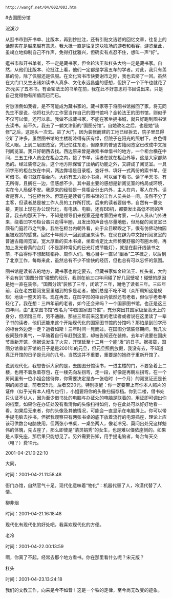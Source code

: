 `http://wangf.net/04/002/003.htm`


#去国图分馆


浣溪沙


从逛书市到开书单、比版本，再到抄批注，还有引贴文洁若的回忆文章，往复上的话题实在是越来越有意思。我大抵一直是往复这块牧场的游者和看客，游览至此，虽竭立地抑制自己不作声，免得打扰雅兴，但确实有点忍不住，想叫一声“好”。

逛书市和开书单者，不一定是藏书家，但金轮法王和杠头大约一定是藏书家。自然，从他们比版本、论批注上看，他们一定都是学富五车的学者。对此，我只有羡慕的份，除了佩服还是佩服。在文化宫书市快要谢市之际，我也去挤了一回。虽然在大门口又生出诸如读书人真多、文化永远昌盛的感想，但挤了一个下午也就花了25元买了五本书。有金轮法王的书单在前，我在此不好意思将书目说出来，只是自己觉得物有所值而已而已。

穷愁潦倒如我者，是不可能成为藏书家的。藏书家等于将图书馆搬回了家。将无同先生不是说，他将杠头的工作室当作自己的图书馆吗？金轮法王的图书馆，则似乎不仅可以借，还可以拿。我做不成藏书家，不能在家坐拥书城，就只好跑到图书馆去读书。前不久，我去了一躺文津街的“国图分馆”。自她改名之后，也是她“装修”之后，这是头一次去。进了大门，因为装修而建的工地已经拆去，院子里显得空旷了许多。虽然图书馆的主楼粉漆得有灰有绿，但院子在阳光的照射下，白色得眩人眼。上到二层图览室，凭记忆往东走，但原来的普通古籍阅览室已改成中文报刊阅览室。我只好朝西去找。西边原来曾是递索书单借书的地方，一个柜台横在中间，三五工作人员坐在柜台之内，接了书单，读者在就在柜台外等，这是大家都熟悉的。经过装修之后，这个地方除保留了出纳的功能之外，又辟成了阅览室。一具凹字形的柜台放在中间，两边靠墙是目录柜，查好书、填好一式两份的索书单，便可借书。看书就在柜台内，大约有五六张小书桌，可以坐下看书。读了半天书，有无所得，且搁在一边，但感想不少。其中最主要的感想是新阅览室的格局或环境，实在令人局促不安。我原来的经验是一具柜台分出内外，主人在内，客人在外。读者是客人，当在柜台外。但现在是读者与图书馆的工作人员共处一间，虽然不分了主客，但读者总是被工作人员的工作所打扰。后来的读者要借书，自然有一番交接，更加上现在办公现代化，有电话、电脑，还有BB机，都要发出高低不同的声音。我去的那天下午，不知是领导们来视察还是考察团来考察，一队人员从门外进来，绕着凹字形柜台虽只走得半圈，且发出的声音也尽量地低，但局促的阅览室已颇有门庭若市之气象，我坐在柜台内朝外看，处于众目睽睽之下，很有仿佛动物园里被观赏的感觉。回忆十年前头一回到这里来读书，在现在辟为中文报刊阅览室的普通古籍阅览室，宽大厚重的实木书桌，坐着肯定比太师椅要舒服的有圈木椅，再加上发光昏黄的台灯（不是那种常见的日光灯或节能灯），就是在翻开线装书之前，不由得你不想起钱稻孙、周作人们。我心目中一直以“幽香”二字概之，以后到了北京工作，每每来此，虽然总有不少不愉快的经历，但也总有可以忘怀的氛围。

图书馆是读者去的地方，藏书家也肯定要去。但藏书家如金轮法王、杠头者，大约不会有到“国图分馆”碰壁的经历，我则在前三四年间碰了好几回壁呢！碰壁的原因是她一直在装修。“国图分馆”装修了三年，闭馆了三年，谢绝了读者三年。三四年前，我在老古籍阅览室里碰到的多是老者，他们总是不吃不喝（众所周知这是规矩）地读一整天的书。现在再去，在凹字形的柜台内依然还有老者，但似乎老者年轻化了。我在想：三四年前的老者，如今还会来吗？一个国家图书馆，也正是这三四年间，由“北京图书馆”改名为“中国国家图书馆”，充分突出其国家级至高无上的身分，但闭馆三年，另不通融，那些三年前来这里的老读者或者说在这里读了一辈子书的读者，他们还能来这个开始现代化的国家图书馆的分馆吗？那怕是到凹字形的柜台外边走一走？逝者如斯！三年时间一晃而过。在国图分馆装修期间，我几次夜间鼓作勇气，一早骑着自行车赶到这里，却被告知还在装修。去年听说要在国庆节重新开馆，但据说发生了火灾，开馆延至十二月一个能“发”的日子。据报载，国图分馆重新开馆的日子是是2001年的元旦，但元旦照例放假，我没有去，不知道真正开馆的日子是元月的几号。当然这并不重要，重要是的她终于重新开馆了。

说到现代化，我想告诉大家的是，去国图分馆读书，一进主楼的门，不要急着上二楼，也用不着急着存包，在一楼先向左拐弯，走一段，好像是再朝左拐弯，在一个房间里有一位小姐会接待你，你需要决定是办一张临时（一个月）的阅览证还是长期的阅览证，前者交5元，后者交20元。特别提醒：你一定要带上有你本人照片的证件（似乎光有本人相片也行），小姐要将你的头像扫描存档。你到二楼，借书处只认证不认人，因为至少借书处的电脑与办证处的电脑是联着的，用证即可调出你的档案。如果你在办证处没有看清你的头像扫得如何，你在此处可以好好地看一看。如果后无来者，你的头像及其他情况，可能会一直显示在电脑屏上。你可以带手提电脑去抄书，但据我观察只有两张书桌的底下放着流行的电源插座，理论上应该可供数台电脑使用，但两张小书桌，一桌坐两人，像老冷兄、莫问出处兄这样魁伟的体魄，先占座了，那么即使是“清灵娟秀”的女生，也是难以偎依座侧的。如果是人家先座，那后果只能想见了。另外需要告知，用手提电脑者，每台每天交（电？）费10元。

2001-04-21.10:22:10 


大同，

时间：2001-04-21.11:58:48 

衙门办馆，自然官气十足。现代化意味着“物化”：机器代替了人，冷漠代替了人情。

柳非烟

时间：2001-04-21.16:18:48 

现代化有现代化的好处吧，我喜欢现代化的方便。

老冷

时间：2001-04-22.00:13:59 

啊，你真了不起，经常去那个地方看书。你在那里看什么呢？宋元版？

杠头

时间：2001-04-23.13:24:18 

我们的文教工作，向来是今不如昔！这是一个铁的定律，至今尚无改变的迹象。